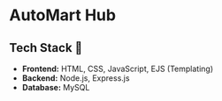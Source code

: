 # AutoMart Hub

 ## Tech Stack 🚀

- **Frontend:** HTML, CSS, JavaScript, EJS (Templating)
- **Backend:** Node.js, Express.js
- **Database:** MySQL


